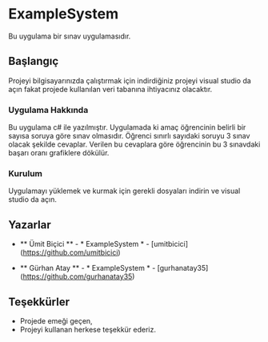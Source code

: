 # ExampleSystem

Bu uygulama bir sınav uygulamasıdır.

## Başlangıç

Projeyi bilgisayarınızda çalıştırmak için indirdiğiniz projeyi visual studio da açın fakat projede kullanılan veri tabanına ihtiyacınız
olacaktır.

### Uygulama Hakkında

Bu uygulama c# ile yazılmıştır. Uygulamada ki amaç öğrencinin belirli bir sayısa soruya göre sınav olmasıdır. Öğrenci sınırlı sayıdaki soruyu 3 sınav olacak şekilde cevaplar. Verilen bu cevaplara göre öğrencinin bu 3 sınavdaki başarı oranı grafiklere dökülür.

### Kurulum

Uygulamayı yüklemek ve kurmak için gerekli dosyaları indirin ve visual studio da açın.

## Yazarlar

* ** Ümit Biçici ** - * ExampleSystem * - [umitbicici] (https://github.com/umitbicici)

* ** Gürhan Atay ** - * ExampleSystem * - [gurhanatay35] (https://github.com/gurhanatay35)

## Teşekkürler
* Projede emeği geçen,
* Projeyi kullanan herkese teşekkür ederiz.
